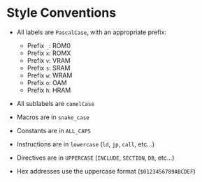 # Style Conventions

- All labels are `PascalCase`, with an appropriate prefix:
  - Prefix `_`: ROM0
  - Prefix `x`: ROMX
  - Prefix `v`: VRAM
  - Prefix `s`: SRAM
  - Prefix `w`: WRAM
  - Prefix `o`: OAM
  - Prefix `h`: HRAM
- All sublabels are `camelCase`

- Macros are in `snake_case`
- Constants are in `ALL_CAPS`

- Instructions are in `lowercase` (`ld`, `jp`, `call`, etc...)
- Directives are in `UPPERCASE` (`INCLUDE`, `SECTION`, `DB`, etc...)

- Hex addresses use the uppercase format (`$0123456789ABCDEF`)
